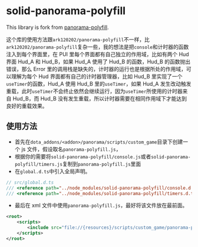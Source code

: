 # solid-panorama-polyfill

This library is fork from [panorama-polyfill](https://github.com/ark120202/panorama-polyfill).

这个库的使用方法跟`ark120202/panorama-polyfill`不一样，比`ark120202/panorama-polyfill`复杂一些，我的想法是把`console`和计时器的函数注入到每个界面里，在 PUI 里每个界面都有自己独立的作用域，比如有两个 Hud 界面 Hud_A 和 Hud_B，如果 Hud_A 使用了 Hud_B 的函数，Hud_B 的函数抛出错误，那么 Error 里的调用栈是缺失的，计时器的运行也是根据所处的作用域，可以理解为每个 Hud 界面都有自己的计时器管理器，比如 Hud_B 里实现了一个`useTimer`的函数，Hud_A 使用 Hud_B 里的`useTimer`，如果 Hud_A 发生改动触发重载，此时`useTimer`不会终止依然会继续运行，因为`useTimer`所使用的计时器来自 Hud_B，而 Hud_B 没有发生重载，所以计时器需要在相同作用域下才能达到良好的重载效果。

## 使用方法

-   首先在`dota_addons/<addon>/panorama/scripts/custom_game`目录下创建一个 js 文件，假设取名`panorama-polyfill.js`，
-   根据你的需要将`solid-panorama-polyfill/console.js`或者`solid-panorama-polyfill/timers.js`复制到`panorama-polyfill.js`里面
-   在`global.d.ts`中引入全局声明。

```ts
// src/global.d.ts
/// <reference path="../node_modules/solid-panorama-polyfill/console.d.ts" />
/// <reference path="../node_modules/solid-panorama-polyfill/timers.d.ts" />
```

-   最后在 xml 文件中使用`panorama-polyfill.js`，最好将该文件放在最前面。

```xml
<root>
    <scripts>
        <include src="file://{resources}/scripts/custom_game/panorama-polyfill.js" />
    </scripts>
</root>
```
